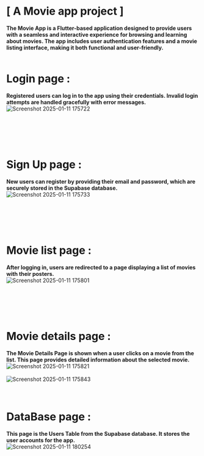 

# [ A Movie app project ]
<strong> The Movie App is a Flutter-based application designed to provide users with a seamless and interactive experience for browsing and learning about movies. The app includes user authentication features and a movie listing interface, making it both functional and user-friendly. </strong>
<br>
<br>

# Login page :
 <strong>Registered users can log in to the app using their credentials. Invalid login attempts are handled gracefully with error messages.</strong>
 <br>
![Screenshot 2025-01-11 175722](https://github.com/user-attachments/assets/17edb604-5829-4210-8826-61fa146d733a)

<br>
<br>
<br>
<br>

# Sign Up page : 
<strong> New users can register by providing their email and password, which are securely stored in the Supabase database.</strong>
<br>
![Screenshot 2025-01-11 175733](https://github.com/user-attachments/assets/f57f1217-a3c2-49e0-a039-35f706d1e200)

<br>
<br>
<br>
<br>

# Movie list page : 
<strong> After logging in, users are redirected to a page displaying a list of movies with their posters.</strong>
<br>
![Screenshot 2025-01-11 175801](https://github.com/user-attachments/assets/106575d2-86e6-41be-8c27-8bb019731b44)

<br>
<br>
<br>
<br>

# Movie details page : 
<strong> The Movie Details Page is shown when a user clicks on a movie from the list. This page provides detailed information about the selected movie.</strong>
<br>
![Screenshot 2025-01-11 175821](https://github.com/user-attachments/assets/2bc7275e-d069-4e94-9dc1-39183c96481f)
<br>
<br>
![Screenshot 2025-01-11 175843](https://github.com/user-attachments/assets/a6790681-226d-4d9e-921a-5545544dffa7)
<br>
<br>
<br>
# DataBase page : 
<strong> This page is the Users Table from the Supabase database. It stores the user accounts for the app.</strong>
<br>
![Screenshot 2025-01-11 180254](https://github.com/user-attachments/assets/a238e720-9853-4c38-b3ea-dbb9e46fd692)


